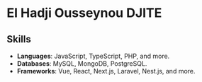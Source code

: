 # El Hadji Ousseynou DJITE

## Skills

- **Languages**: JavaScript, TypeScript, PHP, and more.
- **Databases**: MySQL, MongoDB, PostgreSQL.
- **Frameworks**: Vue, React, Next.js, Laravel, Nest.js, and more.
